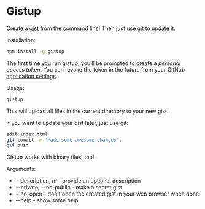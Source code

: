 # Gistup

Create a gist from the command line! Then just use git to update it.

Installation:

```bash
npm install -g gistup
```

The first time you run gistup, you’ll be prompted to create a *personal access token*. You can revoke the token in the future from your GitHub [application settings](https://github.com/settings/applications).

Usage:

```bash
gistup
```

This will upload all files in the current directory to your new gist.

If you want to update your gist later, just use git:

```bash
edit index.html
git commit -m 'Made some awesome changes'.
git push
```

Gistup works with binary files, too!

Arguments:

* --description, m - provide an optional description
* --private, --no-public - make a secret gist
* --no-open - don’t open the created gist in your web browser when done
* --help - show some help

